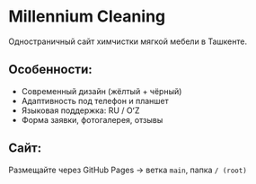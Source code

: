 # Millennium Cleaning

Одностраничный сайт химчистки мягкой мебели в Ташкенте.

## Особенности:
- Современный дизайн (жёлтый + чёрный)
- Адаптивность под телефон и планшет
- Языковая поддержка: RU / OʻZ
- Форма заявки, фотогалерея, отзывы

## Сайт:
Размещайте через GitHub Pages → ветка `main`, папка `/ (root)`
